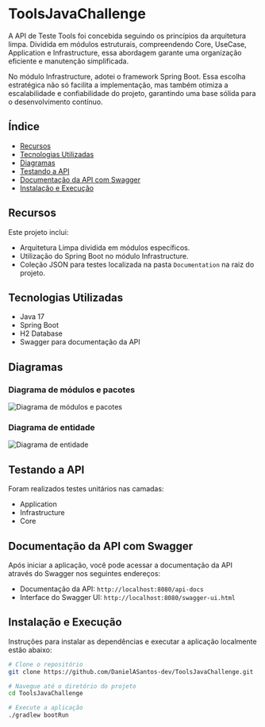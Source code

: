 # ToolsJavaChallenge

A API de Teste Tools foi concebida seguindo os princípios da arquitetura limpa. Dividida em módulos estruturais, compreendendo Core, UseCase, Application e Infrastructure, essa abordagem garante uma organização eficiente e manutenção simplificada.

No módulo Infrastructure, adotei o framework Spring Boot. Essa escolha estratégica não só facilita a implementação, mas também otimiza a escalabilidade e confiabilidade do projeto, garantindo uma base sólida para o desenvolvimento contínuo.

## Índice

- [Recursos](#recursos)
- [Tecnologias Utilizadas](#tecnologias-utilizadas)
- [Diagramas](#diagramas)
- [Testando a API](#testando-a-api)
- [Documentação da API com Swagger](#documentação-da-api-com-swagger)
- [Instalação e Execução](#instalação-e-execução)

## Recursos

Este projeto inclui:

- Arquitetura Limpa dividida em módulos específicos.
- Utilização do Spring Boot no módulo Infrastructure.
- Coleção JSON para testes localizada na pasta `Documentation` na raiz do projeto.

## Tecnologias Utilizadas

- Java 17
- Spring Boot
- H2 Database
- Swagger para documentação da API

## Diagramas

### Diagrama de módulos e pacotes
![Diagrama de módulos e pacotes](https://github.com/DanielASantos-dev/ToolsJavaChallenge/assets/104385283/7fe6cb36-99b0-4f38-843a-5620d1daa171)

### Diagrama de entidade
![Diagrama de entidade](https://github.com/DanielASantos-dev/ToolsJavaChallenge/assets/104385283/6a903148-ebde-492d-bc18-ab43df21ebd3)

## Testando a API

Foram realizados testes unitários nas camadas: 
- Application
- Infrastructure
- Core

## Documentação da API com Swagger

Após iniciar a aplicação, você pode acessar a documentação da API através do Swagger nos seguintes endereços:

- Documentação da API: `http://localhost:8080/api-docs`
- Interface do Swagger UI: `http://localhost:8080/swagger-ui.html`

## Instalação e Execução

Instruções para instalar as dependências e executar a aplicação localmente estão abaixo:

```bash
# Clone o repositório
git clone https://github.com/DanielASantos-dev/ToolsJavaChallenge.git

# Navegue até o diretório do projeto
cd ToolsJavaChallenge

# Execute a aplicação
./gradlew bootRun
